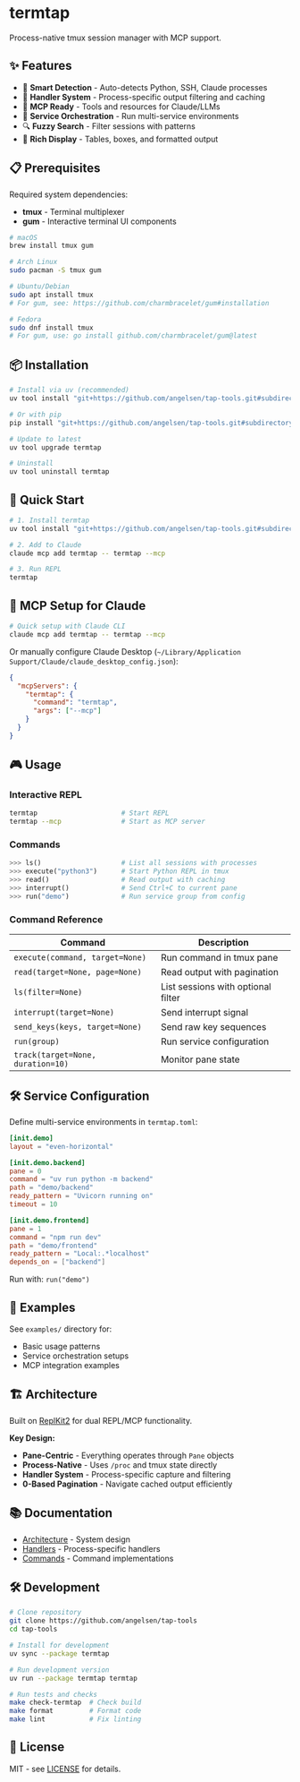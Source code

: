 # termtap

Process-native tmux session manager with MCP support.

## ✨ Features

- 🎯 **Smart Detection** - Auto-detects Python, SSH, Claude processes
- 📝 **Handler System** - Process-specific output filtering and caching
- 🔌 **MCP Ready** - Tools and resources for Claude/LLMs
- 🚀 **Service Orchestration** - Run multi-service environments
- 🔍 **Fuzzy Search** - Filter sessions with patterns
- 🎨 **Rich Display** - Tables, boxes, and formatted output

## 📋 Prerequisites

Required system dependencies:
- **tmux** - Terminal multiplexer
- **gum** - Interactive terminal UI components

```bash
# macOS
brew install tmux gum

# Arch Linux
sudo pacman -S tmux gum

# Ubuntu/Debian
sudo apt install tmux
# For gum, see: https://github.com/charmbracelet/gum#installation

# Fedora
sudo dnf install tmux
# For gum, use: go install github.com/charmbracelet/gum@latest
```

## 📦 Installation

```bash
# Install via uv (recommended)
uv tool install "git+https://github.com/angelsen/tap-tools.git#subdirectory=packages/termtap"

# Or with pip
pip install "git+https://github.com/angelsen/tap-tools.git#subdirectory=packages/termtap"

# Update to latest
uv tool upgrade termtap

# Uninstall
uv tool uninstall termtap
```

## 🚀 Quick Start

```bash
# 1. Install termtap
uv tool install "git+https://github.com/angelsen/tap-tools.git#subdirectory=packages/termtap"

# 2. Add to Claude
claude mcp add termtap -- termtap --mcp

# 3. Run REPL
termtap
```

## 🔌 MCP Setup for Claude

```bash
# Quick setup with Claude CLI
claude mcp add termtap -- termtap --mcp
```

Or manually configure Claude Desktop (`~/Library/Application Support/Claude/claude_desktop_config.json`):
```json
{
  "mcpServers": {
    "termtap": {
      "command": "termtap",
      "args": ["--mcp"]
    }
  }
}
```

## 🎮 Usage

### Interactive REPL
```bash
termtap                     # Start REPL
termtap --mcp               # Start as MCP server
```

### Commands
```python
>>> ls()                    # List all sessions with processes
>>> execute("python3")      # Start Python REPL in tmux
>>> read()                  # Read output with caching
>>> interrupt()             # Send Ctrl+C to current pane
>>> run("demo")             # Run service group from config
```

### Command Reference

| Command | Description |
|---------|------------|
| `execute(command, target=None)` | Run command in tmux pane |
| `read(target=None, page=None)` | Read output with pagination |
| `ls(filter=None)` | List sessions with optional filter |
| `interrupt(target=None)` | Send interrupt signal |
| `send_keys(keys, target=None)` | Send raw key sequences |
| `run(group)` | Run service configuration |
| `track(target=None, duration=10)` | Monitor pane state |

## 🛠️ Service Configuration

Define multi-service environments in `termtap.toml`:

```toml
[init.demo]
layout = "even-horizontal"

[init.demo.backend]
pane = 0
command = "uv run python -m backend"
path = "demo/backend"
ready_pattern = "Uvicorn running on"
timeout = 10

[init.demo.frontend]
pane = 1  
command = "npm run dev"
path = "demo/frontend"
ready_pattern = "Local:.*localhost"
depends_on = ["backend"]
```

Run with: `run("demo")`

## 📁 Examples

See `examples/` directory for:
- Basic usage patterns
- Service orchestration setups
- MCP integration examples

## 🏗️ Architecture

Built on [ReplKit2](https://github.com/angelsen/replkit2) for dual REPL/MCP functionality.

**Key Design:**
- **Pane-Centric** - Everything operates through `Pane` objects
- **Process-Native** - Uses `/proc` and tmux state directly
- **Handler System** - Process-specific capture and filtering
- **0-Based Pagination** - Navigate cached output efficiently

## 📚 Documentation

- [Architecture](docs/ARCHITECTURE.md) - System design
- [Handlers](src/termtap/process/handlers/) - Process-specific handlers
- [Commands](src/termtap/commands/) - Command implementations

## 🛠️ Development

```bash
# Clone repository
git clone https://github.com/angelsen/tap-tools
cd tap-tools

# Install for development
uv sync --package termtap

# Run development version
uv run --package termtap termtap

# Run tests and checks
make check-termtap  # Check build
make format         # Format code
make lint           # Fix linting
```

## 📄 License

MIT - see [LICENSE](../../LICENSE) for details.